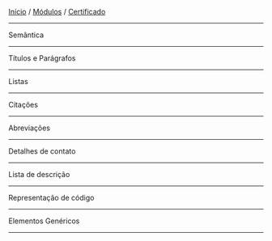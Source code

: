 [Início](https://github.com/Thalyalm/rocketseat-trilha-fundamentar) /
[Módulos](https://github.com/Thalyalm/rocketseat-trilha-fundamentar/tree/main/modulos) /
[Certificado](https://github.com/Thalyalm/rocketseat-trilha-fundamentar/tree/main/certificado)

---

 Semântica

---

 Títulos e Parágrafos

---

 Listas

---

 Citações

---

 Abreviações

---

 Detalhes de contato

---

 Lista de descrição

---

 Representação de código

---

 Elementos Genéricos

---